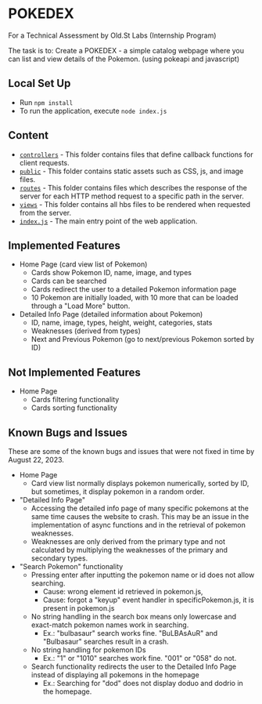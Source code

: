 # POKEDEX
For a Technical Assessment by Old.St Labs (Internship Program)

The task is to: Create a POKEDEX - a simple catalog webpage where you can list and view
details of the Pokemon. (using pokeapi and javascript)

## Local Set Up
- Run `npm install`
- To run the application, execute `node index.js`

## Content
- [`controllers`](controllers) - This folder contains files that define callback functions for client requests.
- [`public`](public) - This folder contains static assets such as CSS, js, and image files.
- [`routes`](routes) - This folder contains files which describes the response of the server for each HTTP method request to a specific path in the server.
- [`views`](views) - This folder contains all hbs files to be rendered when requested from the server.
- [`index.js`](index.js) - The main entry point of the web application.

## Implemented Features
- Home Page (card view list of Pokemon)
    - Cards show Pokemon ID, name, image, and types
    - Cards can be searched
    - Cards redirect the user to a detailed Pokemon information page
    - 10 Pokemon are initially loaded, with 10 more that can be loaded through a "Load More" button.
 - Detailed Info Page (detailed information about Pokemon)
    - ID, name, image, types, height, weight, categories, stats
    - Weaknesses (derived from types)
    - Next and Previous Pokemon (go to next/previous Pokemon sorted by ID)

## Not Implemented Features
- Home Page
    - Cards filtering functionality
    - Cards sorting functionality

## Known Bugs and Issues
These are some of the known bugs and issues that were not fixed in time by August 22, 2023.

- Home Page
    - Card view list normally displays pokemon numerically, sorted by ID, but sometimes, it display pokemon in a random order.
- "Detailed Info Page"
    - Accessing the detailed info page of many specific pokemons at the same time causes the website to crash. This may be an issue in the implementation of async functions and in the retrieval of pokemon weaknesses.
    - Weaknesses are only derived from the primary type and not calculated by multiplying the weaknesses of the primary and secondary types.
- "Search Pokemon" functionality
    - Pressing enter after inputting the pokemon name or id does not allow searching. 
        - Cause: wrong element id retrieved in pokemon.js,
        - Cause: forgot a "keyup" event handler in specificPokemon.js, it is present in pokemon.js
    - No string handling in the search box means only lowercase and exact-match pokemon names work in searching.
        - Ex.: "bulbasaur" search works fine. "BuLBAsAuR" and "Bulbasaur" searches result in a crash.
    - No string handling for pokemon IDs
        - Ex.: "1" or "1010" searches work fine. "001" or "058" do not.
    - Search functionality redirects the user to the Detailed Info Page instead of displaying all pokemons in the homepage
        - Ex.: Searching for "dod" does not display doduo and dodrio in the homepage.